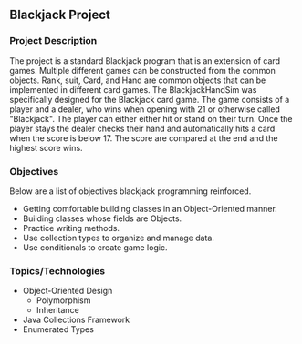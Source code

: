 ## Blackjack Project

### Project Description
The project is a standard Blackjack program that is an extension of card games. Multiple different games can be constructed from the common objects.
Rank, suit, Card, and Hand are common objects that can be implemented in different card games. The BlackjackHandSim was specifically designed for the Blackjack card game. The game consists of a player and a dealer, who wins when opening with 21 or otherwise called "Blackjack". The player can either either hit or stand on their turn. Once the player stays the dealer checks their hand and automatically hits a card when the score is below 17. The score are compared at the end and the highest score wins.  
### Objectives
Below are a list of objectives blackjack programming reinforced.

* Getting comfortable building classes in an Object-Oriented manner.
* Building classes whose fields are Objects.
* Practice writing methods.
* Use collection types to organize and manage data.
* Use conditionals to create game logic.

### Topics/Technologies
* Object-Oriented Design
	* Polymorphism
	* Inheritance
* Java Collections Framework
* Enumerated Types